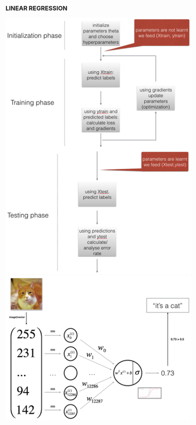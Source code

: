 ### LINEAR REGRESSION

![Alt text](images/image1.png "image1")
![Alt text](images/image2.png "image2")
![Alt text](images/LogReg_kiank.png "image3")
